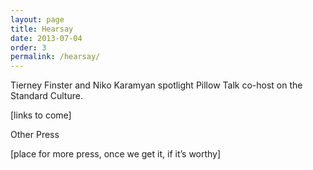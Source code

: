 ```yaml
---
layout: page
title: Hearsay
date: 2013-07-04
order: 3
permalink: /hearsay/
---
```


Tierney Finster and Niko Karamyan spotlight Pillow Talk co-host on the Standard Culture.

[links to come]

Other Press

[place for more press, once we get it, if it’s worthy]
